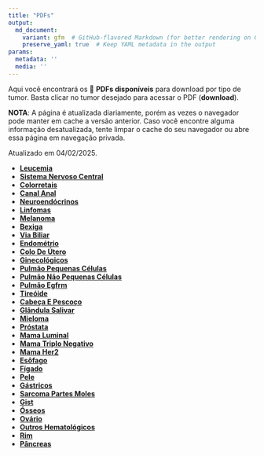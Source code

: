 ```yaml
---
title: "PDFs"
output: 
  md_document:
    variant: gfm  # GitHub-flavored Markdown (for better rendering on GitHub)
    preserve_yaml: true  # Keep YAML metadata in the output
params:
  metadata: ''
  media: ''
---
```


<script async src="https://scripts.simpleanalyticscdn.com/latest.js"></script>

Aqui você encontrará os 📝 **PDFs disponíveis** para download por tipo
de tumor. Basta clicar no tumor desejado para acessar o PDF
(**download**).

**NOTA**: A página é atualizada diariamente, porém as vezes o navegador
pode manter em cache a versão anterior. Caso você encontre alguma
informação desatualizada, tente limpar o cache do seu navegador ou abre
essa página em navegação privada.

Atualizado em 04/02/2025.

- [**Leucemia**](https://coeoralmeds-e768.restdb.io/media/67a1be59f63b804800103e78?download=true)
- [**Sistema Nervoso
  Central**](https://coeoralmeds-e768.restdb.io/media/67a1be5bf63b804800103e7b?download=true)
- [**Colorretais**](https://coeoralmeds-e768.restdb.io/media/67a1be5ef63b804800103e80?download=true)
- [**Canal
  Anal**](https://coeoralmeds-e768.restdb.io/media/67a1be60f63b804800103e82?download=true)
- [**Neuroendócrinos**](https://coeoralmeds-e768.restdb.io/media/67a1be62f63b804800103e84?download=true)
- [**Linfomas**](https://coeoralmeds-e768.restdb.io/media/67a1be64f63b804800103e86?download=true)
- [**Melanoma**](https://coeoralmeds-e768.restdb.io/media/67a1be65f63b804800103e88?download=true)
- [**Bexiga**](https://coeoralmeds-e768.restdb.io/media/67a1be67f63b804800103e8a?download=true)
- [**Via
  Biliar**](https://coeoralmeds-e768.restdb.io/media/67a1be69f63b804800103e8c?download=true)
- [**Endométrio**](https://coeoralmeds-e768.restdb.io/media/67a1be6bf63b804800103e8e?download=true)
- [**Colo De
  Útero**](https://coeoralmeds-e768.restdb.io/media/67a1be6df63b804800103e90?download=true)
- [**Ginecológicos**](https://coeoralmeds-e768.restdb.io/media/67a1be6ef63b804800103e92?download=true)
- [**Pulmão Pequenas
  Células**](https://coeoralmeds-e768.restdb.io/media/67a1be70f63b804800103e94?download=true)
- [**Pulmão Não Pequenas
  Células**](https://coeoralmeds-e768.restdb.io/media/67a1be72f63b804800103e96?download=true)
- [**Pulmão
  Egfrm**](https://coeoralmeds-e768.restdb.io/media/67a1be74f63b804800103e9b?download=true)
- [**Tireóide**](https://coeoralmeds-e768.restdb.io/media/67a1be77f63b804800103e9f?download=true)
- [**Cabeça E
  Pescoço**](https://coeoralmeds-e768.restdb.io/media/67a1be79f63b804800103ea1?download=true)
- [**Glândula
  Salivar**](https://coeoralmeds-e768.restdb.io/media/67a1be7af63b804800103ea3?download=true)
- [**Mieloma**](https://coeoralmeds-e768.restdb.io/media/67a1be7cf63b804800103ea5?download=true)
- [**Próstata**](https://coeoralmeds-e768.restdb.io/media/67a1be7ef63b804800103ea7?download=true)
- [**Mama
  Luminal**](https://coeoralmeds-e768.restdb.io/media/67a1be81f63b804800103eab?download=true)
- [**Mama Triplo
  Negativo**](https://coeoralmeds-e768.restdb.io/media/67a1be83f63b804800103ead?download=true)
- [**Mama
  Her2**](https://coeoralmeds-e768.restdb.io/media/67a1be85f63b804800103eaf?download=true)
- [**Esôfago**](https://coeoralmeds-e768.restdb.io/media/67a1be86f63b804800103eb1?download=true)
- [**Fígado**](https://coeoralmeds-e768.restdb.io/media/67a1be88f63b804800103eb3?download=true)
- [**Pele**](https://coeoralmeds-e768.restdb.io/media/67a1be8af63b804800103eb5?download=true)
- [**Gástricos**](https://coeoralmeds-e768.restdb.io/media/67a1be8cf63b804800103eb7?download=true)
- [**Sarcoma Partes
  Moles**](https://coeoralmeds-e768.restdb.io/media/67a1be8ef63b804800103eb9?download=true)
- [**Gist**](https://coeoralmeds-e768.restdb.io/media/67a1be8ff63b804800103ebb?download=true)
- [**Ósseos**](https://coeoralmeds-e768.restdb.io/media/67a1be91f63b804800103ebd?download=true)
- [**Ovário**](https://coeoralmeds-e768.restdb.io/media/67a1be93f63b804800103ebf?download=true)
- [**Outros
  Hematológicos**](https://coeoralmeds-e768.restdb.io/media/67a1be95f63b804800103ec1?download=true)
- [**Rim**](https://coeoralmeds-e768.restdb.io/media/67a1be96f63b804800103ec3?download=true)
- [**Pâncreas**](https://coeoralmeds-e768.restdb.io/media/67a1be98f63b804800103ec5?download=true)
